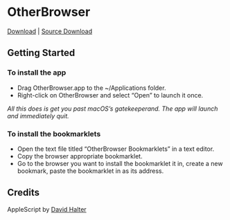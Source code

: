 # OtherBrowser

[Download](https://github.com/grgggy/OtherBrowser/releases/latest) | [Source Download](https://sites.google.com/site/xtrathreads/OtherBrowser.zip?attredirects=0)

## Getting Started

### To install the app

- Drag OtherBrowser.app to the ~/Applications folder.
- Right-click on OtherBrowser and select “Open” to launch it once.

_All this does is get you past macOS’s gatekeeperand. The app will launch and immediately quit._

### To install the bookmarklets

- Open the text file titled “OtherBrowser Bookmarklets” in a text editor.
- Copy the browser appropriate bookmarklet.
- Go to the browser you want to install the bookmarklet it in, create a new bookmark, paste the bookmarklet in as its address.

## Credits

AppleScript by [David Halter](http://davidhalter.tumblr.com/post/30466837244/otherbrowser)

